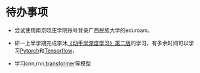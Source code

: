 # 待办事项

- 尝试使用南京晓庄学院账号登录广西民族大学的eduroam。

- 研一上半学期完成李沐[《动手学深度学习》第二版](https://zh.d2l.ai)的学习，有多余时间可以学习[Pytorch](https://pytorch.org)和[Tensorflow](https://www.tensorflow.org)，

- 学习cnn,rnn,[transformer](https://github.com/huggingface/transformers)等模型